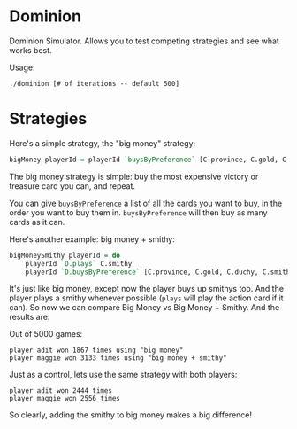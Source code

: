 # Dominion

Dominion Simulator. Allows you to test competing strategies and see what works best.

Usage:

    ./dominion [# of iterations -- default 500]

# Strategies

Here's a simple strategy, the "big money" strategy:

```haskell
bigMoney playerId = playerId `buysByPreference` [C.province, C.gold, C.duchy, C.silver, C.copper]
```

The big money strategy is simple: buy the most expensive victory or treasure card you can, and repeat.

You can give `buysByPreference` a list of all the cards you want to buy, in the order you want to buy them in. `buysByPreference` will then buy as many cards as it can.

Here's another example: big money + smithy:

```haskell
bigMoneySmithy playerId = do
    playerId `D.plays` C.smithy
    playerId `D.buysByPreference` [C.province, C.gold, C.duchy, C.smithy, C.silver, C.copper]
```

It's just like big money, except now the player buys up smithys too. And the player plays a smithy whenever possible (`plays` will play the action card if it can). So now we can compare Big Money vs Big Money + Smithy. And the results are:

Out of 5000 games:

    player adit won 1867 times using "big money"
    player maggie won 3133 times using "big money + smithy"

Just as a control, lets use the same strategy with both players:

    player adit won 2444 times
    player maggie won 2556 times

So clearly, adding the smithy to big money makes a big difference!
